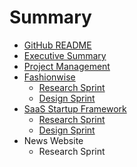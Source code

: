 # Summary

* [GitHub README](README.md)
* [Executive Summary](executive_summary.md)
* [Project Management](project_management.md)
* [Fashionwise](fashionwise.md)
   * [Research Sprint](research_sprint.md)
   * [Design Sprint](design_sprint.md)
* [SaaS Startup Framework](saas_startup_framework.md)
   * [Research Sprint](research_sprint.md)
   * [Design Sprint](design_sprint.md)
* News Website
   * Research Sprint

